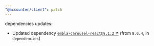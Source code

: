 ```yaml
---
"@accounter/client": patch
---
```

dependencies updates:
  - Updated dependency [`embla-carousel-react@8.1.2` ↗︎](https://www.npmjs.com/package/embla-carousel-react/v/8.1.2) (from `8.0.4`, in `dependencies`)
